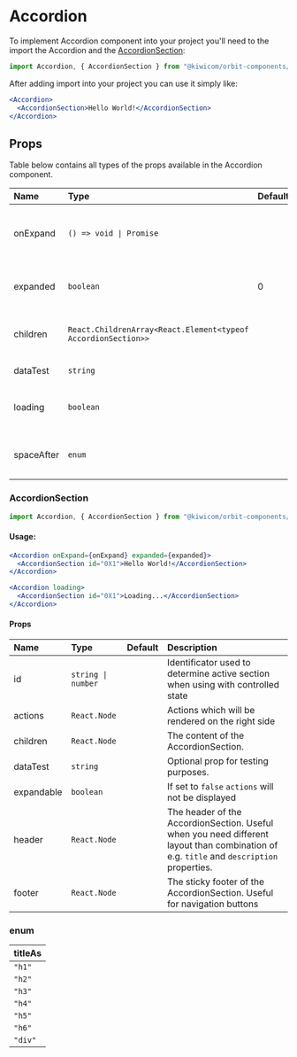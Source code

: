 # Accordion

To implement Accordion component into your project you'll need to the import the Accordion and the [AccordionSection](#Accordionsection):

```jsx
import Accordion, { AccordionSection } from "@kiwicom/orbit-components/lib/Accordion";
```

After adding import into your project you can use it simply like:

```jsx
<Accordion>
  <AccordionSection>Hello World!</AccordionSection>
</Accordion>
```

## Props

Table below contains all types of the props available in the Accordion component.

| Name       | Type                                                          | Default | Description                                                                                                                                                    |
| :--------- | :------------------------------------------------------------ | :------ | :------------------------------------------------------------------------------------------------------------------------------------------------------------- |
| onExpand   | `() => void \| Promise`                                       |         | Callback (along with sectionId) that is triggered when section is expanding                                                                                    |
| expanded   | `boolean`                                                     | 0       | Optional prop to control expanded state for AccordionSections                                                                                                  |
| children   | `React.ChildrenArray<React.Element<typeof AccordionSection>>` |         | The content of the Accordion. You can use only [AccordionSection](#accordionsection)                                                                           |
| dataTest   | `string`                                                      |         | Optional prop for testing purposes                                                                                                                             |
| loading    | `boolean`                                                     |         | If `true` it will render the Loading component                                                                                                                 |
| spaceAfter | `enum`                                                        |         | Additional `margin-bottom` after component. [See this docs](https://github.com/kiwicom/orbit/tree/master/packages/orbit-components/src/common/getSpacingToken) |

### AccordionSection

```jsx
import Accordion, { AccordionSection } from "@kiwicom/orbit-components/lib/Accordion";
```

#### Usage:

```jsx
<Accordion onExpand={onExpand} expanded={expanded}>
  <AccordionSection id="0X1">Hello World!</AccordionSection>
</Accordion>
```

```jsx
<Accordion loading>
  <AccordionSection id="0X1">Loading...</AccordionSection>
</Accordion>
```

#### Props

| Name       | Type               | Default | Description                                                                                                                              |
| :--------- | :----------------- | :------ | :--------------------------------------------------------------------------------------------------------------------------------------- |
| id         | `string \| number` |         | Identificator used to determine active section when using with controlled state                                                          |
| actions    | `React.Node`       |         | Actions which will be rendered on the right side                                                                                         |
| children   | `React.Node`       |         | The content of the AccordionSection.                                                                                                     |
| dataTest   | `string`           |         | Optional prop for testing purposes.                                                                                                      |
| expandable | `boolean`          |         | If set to `false` `actions` will not be displayed                                                                                        |
| header     | `React.Node`       |         | The header of the AccordionSection. Useful when you need different layout than combination of e.g. `title` and `description` properties. |
| footer     | `React.Node`       |         | The sticky footer of the AccordionSection. Useful for navigation buttons                                                                 |

### enum

| titleAs |
| :------ |
| `"h1"`  |
| `"h2"`  |
| `"h3"`  |
| `"h4"`  |
| `"h5"`  |
| `"h6"`  |
| `"div"` |

